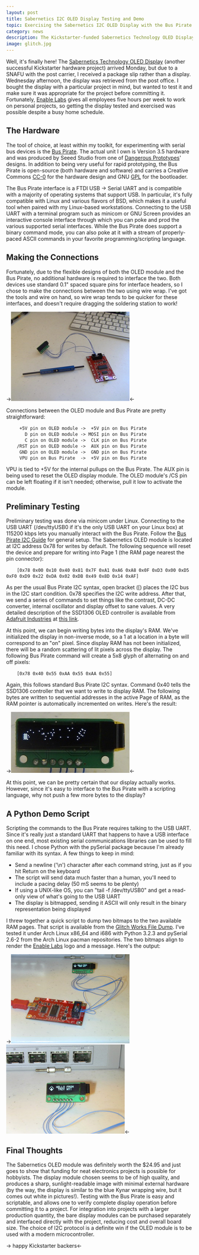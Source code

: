 ```yaml
---
layout: post
title: Sabernetics I2C OLED Display Testing and Demo
topic: Exercising the Sabernetics I2C OLED Display with the Bus Pirate
category: news
description: The Kickstarter-funded Sabernetics Technology OLED Display arrived yesterday. Before committing it to a project, I wanted to ensure the display was functional and get a feel for its daylight readability. The Bus Pirate was the obvious choice for prototyping.
image: glitch.jpg
---
```


Well, it's finally here! The [Sabernetics Technology OLED Display](http://sabernetics.com/store/0-84-oled-display-96x16/) (another successful Kickstarter hardware project) arrived Monday, but due to a SNAFU with the post carrier, I received a package slip rather than a display. Wednesday afternoon, the display was retrieved from the post office. I bought the display with a particular project in mind, but wanted to test it and make sure it was appropriate for the project before committing it. Fortunately, [Enable Labs](http://www.enablelabs.com) gives all employees five hours per week to work on personal projects, so getting the display tested and exercised was possible despite a busy home schedule.

The Hardware
------------

The tool of choice, at least within my toolkit, for experimenting with serial bus devices is the [Bus Pirate](http://dangerousprototypes.com/docs/Bus_Pirate). The actual unit I own is Version 3.5 hardware and was produced by Seeed Studio from one of [Dangerous Prototypes](http://dangerousprototypes.com/)' designs. In addition to being very useful for rapid prototyping, the Bus Pirate is open-source (both hardware and software) and carries a Creative Commons [CC-0](http://creativecommons.org/publicdomain/zero/1.0/) for the hardware design and GNU [GPL](http://www.gnu.org/licenses/gpl.html) for the bootloader.

The Bus Pirate interface is a FTDI USB -> Serial UART and is compatible with a majority of operating systems that support USB. In particular, it's fully compatible with Linux and various flavors of BSD, which makes it a useful tool when paired with my Linux-based workstations. Connecting to the USB UART with a terminal program such as minicom or GNU Screen provides an interactive console interface through which you can poke and prod the various supported serial interfaces. While the Bus Pirate does support a binary command mode, you can also poke at it with a stream of properly-paced ASCII commands in your favorite programming/scripting language.

Making the Connections
----------------------

Fortunately, due to the flexible designs of both the OLED module and the Bus Pirate, no additional hardware is required to interface the two. Both devices use standard 0.1" spaced square pins for interface headers, so I chose to make the connections between the two using wire wrap. I've got the tools and wire on hand, so wire wrap tends to be quicker for these interfaces, and doesn't require dragging the soldering station to work!

->[![Bus Pirate connected to OLED Display](/images/general/oled/scaled/connections.jpg)](/images/general/oled/connections.jpg)<-

Connections between the OLED module and Bus Pirate are pretty straightforward:

		 +5V pin on OLED module ->  +5V pin on Bus Pirate
		   D pin on OLED module -> MOSI pin on Bus Pirate
		   C pin on OLED module ->  CLK pin on Bus Pirate
		/RST pin on OLED module ->  AUX pin on Bus Pirate
		 GND pin on OLED module ->  GND pin on Bus Pirate
		 VPU pin on Bus Pirate  ->  +5V pin on Bus Pirate

VPU is tied to +5V for the internal pullups on the Bus Pirate. The AUX pin is being used to reset the OLED display module. The OLED module's /CS pin can be left floating if it isn't needed; otherwise, pull it low to activate the module.

Preliminary Testing
-------------------

Preliminary testing was done via minicom under Linux. Connecting to the USB UART (/dev/ttyUSB0 if it's the only USB UART on your Linux box) at 115200 kbps lets you manually interact with the Bus Pirate. Follow the [Bus Pirate I2C Guide](http://dangerousprototypes.com/bus-pirate-manual/i2c-guide/) for general setup. The Sabernetics OLED module is located at I2C address 0x78 for writes by default. The following sequence will reset the device and prepare for writing into Page 1 (the RAM page nearest the pin connector):

		[0x78 0x00 0x10 0x40 0x81 0x7F 0xA1 0xA6 0xA8 0x0F 0xD3 0x00 0xD5 0xF0 0xD9 0x22 0xDA 0x02 0xDB 0x49 0x8D 0x14 0xAF]

As per the usual Bus Pirate I2C syntax, open bracket ([) places the I2C bus in the I2C start condition. 0x78 specifies the I2C write address. After that, we send a series of commands to set things like the contrast, DC-DC converter, internal oscillator and display offset to sane values. A very detailed description of the SSD1306 OLED controller is available from [Adafruit Industries](http://www.adafruit.com) at [this link](http://www.adafruit.com/datasheets/SSD1306.pdf).

At this point, we can begin writing bytes into the display's RAM. We've initialized the display in non-inverse mode, so a 1 at a location in a byte will correspond to an "on" pixel. Since display RAM has not been initialized, there will be a random scattering of lit pixels across the display. The following Bus Pirate command will create a 5x8 glyph of alternating on and off pixels:

		[0x78 0x40 0x55 0xAA 0x55 0xAA 0x55]

Again, this follows standard Bus Pirate I2C syntax. Command 0x40 tells the SSD1306 controller that we want to write to display RAM. The following bytes are written to sequential addresses in the active Page of RAM, as the RAM pointer is automatically incremented on writes. Here's the result:

->[![Initialized Display with Test Pattern](/images/general/oled/scaled/inittest.jpg)](/images/general/oled/inittest.jpg)<-

At this point, we can be pretty certain that our display actually works. However, since it's easy to interface to the Bus Pirate with a scripting language, why not push a few more bytes to the display?

A Python Demo Script
--------------------

Scripting the commands to the Bus Pirate requires talking to the USB UART. Since it's really just a standard UART that happens to have a USB interface on one end, most existing serial communications libraries can be used to fill this need. I chose Python with the pySerial package because I'm already familiar with its syntax. A few things to keep in mind:

 * Send a newline ('\n') character after each command string, just as if you hit Return on the keyboard
 * The script will send data much faster than a human, you'll need to include a pacing delay (50 mS seems to be plenty)
 * If using a UNIX-like OS, you can "tail -f /dev/ttyUSB0" and get a read-only view of what's going to the USB UART
 * The display is bitmapped, sending it ASCII will only result in the binary representation being displayed

I threw together a quick script to dump two bitmaps to the two available RAM pages. That script is available from the [Glitch Works File Dump](http://filedump.glitchwrks.com/projects/sabernetics_oled/). I've tested it under Arch Linux x86_64 and i686 with Python 3.2.3 and pySerial 2.6-2 from the Arch Linux pacman repositories. The two bitmaps align to render the [Enable Labs](http://www.enablelabs.com) logo and a message. Here's the output:

->[![Bus Pirate and Display after running Python script](/images/general/oled/scaled/buspiratedisplay.jpg)](/images/general/oled/buspiratedisplay.jpg) [![Hello from Troy NY!](/images/general/oled/scaled/hello.jpg)](/images/general/oled/hello.jpg)<-

Final Thoughts
--------------

The Sabernetics OLED module was definitely worth the $24.95 and just goes to show that funding for neat electronics projects is possible for hobbyists. The display module chosen seems to be of high quality, and produces a sharp, sunlight-readable image with minimal external hardware (by the way, the display is similar to the blue Kynar wrapping wire, but it comes out white in pictures!). Testing with the Bus Pirate is easy and scriptable, and allows one to verify complete display operation before committing it to a project. For integration into projects with a larger production quantity, the bare display modules can be purchased separately and interfaced directly with the project, reducing cost and overall board size. The choice of I2C protocol is a definite win if the OLED module is to be used with a modern microcontroller.

-><script language="Javascript" src="http://www.glitchwrks.com/counter/counter.php?page=oled"></script> happy Kickstarter backers<-